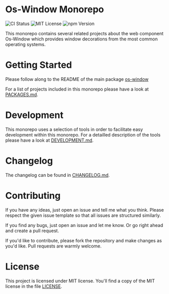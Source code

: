# Os-Window Monorepo
![CI Status](https://github.com/benjaminsattler/os-window-mono/workflows/trigger-push/badge.svg)
![MIT License](https://img.shields.io/github/license/benjaminsattler/os-window-mono)
![npm Version](https://img.shields.io/npm/v/os-window)

This monorepo contains several related projects about the web component Os-Window which provides window decorations from the most common operating systems.

# Getting Started
Please follow along to the README of the main package [os-window](./packages/os-window/README.md)

For a list of projects included in this monorepo please have a look at [PACKAGES.md](./PACKAGES.md).

# Development
This monorepo uses a selection of tools in order to facilitate easy development within this monorepo. For a detailled description of the tools please have a look at [DEVELOPMENT.md](./DEVELOPMENT.md).

# Changelog
The changelog can be found in [CHANGELOG.md](./CHANGELOG.md).

# Contributing
If you have any ideas, just open an issue and tell me what you think. Please respect the given issue template so that all issues are structured similarly.

If you find any bugs, just open an issue and let me know. Or go right ahead and create a pull request.

If you'd like to contribute, please fork the repository and make changes as you'd like. Pull requests are warmly welcome.

# License
This project is licensed under MIT license. You'll find a copy of the MIT license in the file [LICENSE](./LICENSE).
